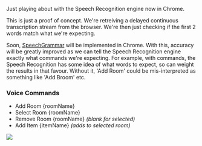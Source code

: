 Just playing about with the Speech Recognition engine now in Chrome.

This is just a proof of concept. We're retreiving a delayed continuous transcription stream from the browser. We're then just checking if the first 2 words match what we're expecting.

Soon, [SpeechGrammar](https://dvcs.w3.org/hg/speech-api/raw-file/tip/speechapi.html#speechreco-speechgrammar) will be implemented in Chrome. With this, accuracy will be greatly improved as we can tell the Speech Recognition engine exactly what commands we're expecting.
For example, with commands, the Speech Recognition has some idea of what words to expect, so can weight the results in that favour. Without it, 'Add Room' could be mis-interpreted as something like 'Add Broom' etc.

### Voice Commands
* Add Room {roomName}
* Select Room {roomName}
* Remove Room {roomName} _(blank for selected)_
* Add Item {itemName} _(adds to selected room)_

![](http://danharper.github.com/speech/speech.jpg)
